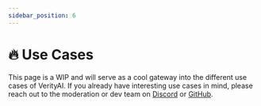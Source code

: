 ```yaml
---
sidebar_position: 6
---
```


# 🔥 Use Cases

This page is a WIP and will serve as a cool gateway into the different use cases of VerityAI.
If you already have interesting use cases in mind, please reach out to the moderation or dev team
on [Discord](https://discord.gg/) or [GitHub](https://github.com/reworkd/AgentGPT).
